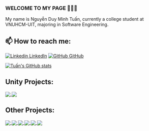 ### WELCOME TO MY PAGE 👋👋👋
My name is Nguyễn Duy Minh Tuấn, currently a college student at VNUHCM-UIT, majoring in Software Engineering.<br>
## 📫 How to reach me: 

[![Linkedin](https://i.stack.imgur.com/gVE0j.png) LinkedIn](https://www.linkedin.com/in/tu%E1%BA%A5n-nguy%E1%BB%85n-duy-minh-b062a3263/) [![GitHub](https://i.stack.imgur.com/tskMh.png) GitHub](https://github.com/wtf420) 



[![Tuấn's GitHub stats](https://github-readme-stats.vercel.app/api?username=wtf420)](https://github.com/wtf420/github-readme-stats)

## Unity Projects: 
<a href="https://github.com/wtf420/Spaceship_Invaders">
  <!-- Change the `github-readme-stats.anuraghazra1.vercel.app` to `github-readme-stats.vercel.app`  -->
  <img align="center" src="https://github-readme-stats.anuraghazra1.vercel.app/api/pin/?username=wtf420&repo=Spaceship_Invaders&theme=radical" />
</a>    
<a href="https://github.com/wtf420/Mercenaries">
  <!-- Change the `github-readme-stats.anuraghazra1.vercel.app` to `github-readme-stats.vercel.app`  -->
  <img align="center" src="https://github-readme-stats.anuraghazra1.vercel.app/api/pin/?username=wtf420&repo=Mercenaries&theme=merko" />
</a>

## Other Projects: 
<a href="https://github.com/bcong017/Software_Technology">
  <!-- Change the `github-readme-stats.anuraghazra1.vercel.app` to `github-readme-stats.vercel.app`  -->
  <img align="center" src="https://github-readme-stats.anuraghazra1.vercel.app/api/pin/?username=bcong017&repo=Software_Technology&theme=gruvbox" />
</a>    
<a href="https://github.com/wtf420/DigitalWaiter">
  <!-- Change the `github-readme-stats.anuraghazra1.vercel.app` to `github-readme-stats.vercel.app`  -->
  <img align="center" src="https://github-readme-stats.anuraghazra1.vercel.app/api/pin/?username=wtf420&repo=DigitalWaiter&theme=dark" />
</a>

<a href="https://github.com/quangbruh123/Visual-progamming-project">
  <!-- Change the `github-readme-stats.anuraghazra1.vercel.app` to `github-readme-stats.vercel.app`  -->
  <img align="center" src="https://github-readme-stats.anuraghazra1.vercel.app/api/pin/?username=quangbruh123&repo=Visual-progamming-project&theme=onedark" />
</a>    
<a href="https://github.com/athenaabcxyz/CookingRecipeManager_ReactNative">
  <!-- Change the `github-readme-stats.anuraghazra1.vercel.app` to `github-readme-stats.vercel.app`  -->
  <img align="center" src="https://github-readme-stats.anuraghazra1.vercel.app/api/pin/?username=athenaabcxyz&repo=CookingRecipeManager_ReactNative&theme=cobalt" />
</a>
<a href="https://github.com/thaiduong1705/OOP-Project">
  <!-- Change the `github-readme-stats.anuraghazra1.vercel.app` to `github-readme-stats.vercel.app`  -->
  <img align="center" src="https://github-readme-stats.anuraghazra1.vercel.app/api/pin/?username=thaiduong1705&repo=OOP-Project&theme=cobalt" />
</a>
<a href="https://github.com/thaiduong1705/OOP-Project">
  <!-- Change the `github-readme-stats.anuraghazra1.vercel.app` to `github-readme-stats.vercel.app`  -->
  <img align="center" src="https://github-readme-stats.anuraghazra1.vercel.app/api/pin/?username=thaiduong1705&repo=OOP-Project&theme=cobalt" />
</a>
